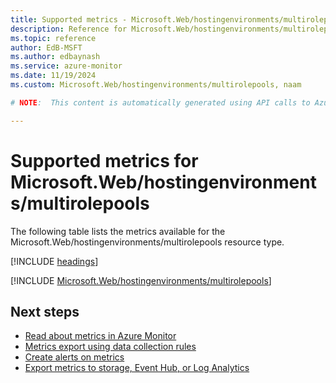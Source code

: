 ```yaml
---
title: Supported metrics - Microsoft.Web/hostingenvironments/multirolepools
description: Reference for Microsoft.Web/hostingenvironments/multirolepools metrics in Azure Monitor.
ms.topic: reference
author: EdB-MSFT
ms.author: edbaynash
ms.service: azure-monitor
ms.date: 11/19/2024
ms.custom: Microsoft.Web/hostingenvironments/multirolepools, naam

# NOTE:  This content is automatically generated using API calls to Azure. Any edits made on these files will be overwritten in the next run of the script. 

---
```


  
# Supported metrics for Microsoft.Web/hostingenvironments/multirolepools
  
The following table lists the metrics available for the Microsoft.Web/hostingenvironments/multirolepools resource type.  
  
  
[!INCLUDE [headings](~/reusable-content/ce-skilling/azure/includes/azure-monitor/reference/metrics/metrics-headings.md)]  
  
 

[!INCLUDE [Microsoft.Web/hostingenvironments/multirolepools](~/reusable-content/ce-skilling/azure/includes/azure-monitor/reference/metrics/microsoft-web-hostingenvironments-multirolepools-metrics-include.md)]  



## Next steps

- [Read about metrics in Azure Monitor](/azure/azure-monitor/data-platform)
- [Metrics export using data collection rules](/azure/azure-monitor/essentials/data-collection-metrics)
- [Create alerts on metrics](/azure/azure-monitor/alerts/alerts-overview)
- [Export metrics to storage, Event Hub, or Log Analytics](/azure/azure-monitor/essentials/platform-logs-overview)

